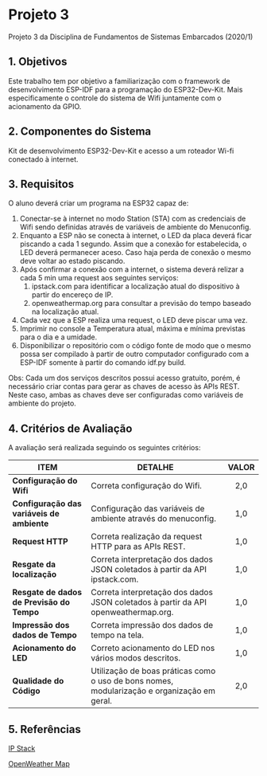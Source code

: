 # Projeto 3

Projeto 3 da Disciplina de Fundamentos de Sistemas Embarcados (2020/1)

## 1. Objetivos

Este trabalho tem por objetivo a familiarização com o framework de desenvolvimento ESP-IDF para a programação do ESP32-Dev-Kit. Mais especificamente o controle do sistema de Wifi juntamente com o acionamento da GPIO.

## 2. Componentes do Sistema

Kit de desenvolvimento ESP32-Dev-Kit e acesso a um roteador Wi-fi conectado à internet.

## 3. Requisitos

O aluno deverá criar um programa na ESP32 capaz de:

1. Conectar-se à internet no modo Station (STA) com as credenciais de Wifi sendo definidas através de variáveis de ambiente do Menuconfig.
2. Enquanto a ESP não se conecta à internet, o LED da placa deverá ficar piscando a cada 1 segundo. Assim que a conexão for estabelecida, o LED deverá permanecer aceso. Caso haja perda de conexão o mesmo deve voltar ao estado piscando.
3. Após confirmar a conexão com a internet, o sistema deverá relizar a cada 5 min uma request aos seguintes serviços:  
   1. ipstack.com para identificar a localização atual do dispositivo à partir do encereço de IP.
   2. openweathermap.org para consultar a previsão do tempo baseado na localização atual.
4. Cada vez que a ESP realiza uma request, o LED deve piscar uma vez.
5. Imprimir no console a Temperatura atual, máxima e mínima previstas para o dia e a umidade.
6. Disponibilizar o repositório com o código fonte de modo que o mesmo possa ser compilado à partir de outro computador configurado com a ESP-IDF somente à partir do comando idf.py build.

Obs: Cada um dos serviços descritos possui acesso gratuito, porém, é necessário criar contas para gerar as chaves de acesso às APIs REST. Neste caso, ambas as chaves deve ser configuradas como variáveis de ambiente do projeto.

## 4. Critérios de Avaliação

A avaliação será realizada seguindo os seguintes critérios:

|   ITEM    |   DETALHE  |   VALOR   |
|-----------|------------|:---------:|
|**Configuração do Wifi**  |   Correta configuração do Wifi. |   2,0   |
|**Configuração das variáveis de ambiente**  |   Configuração das variáveis de ambiente através do menuconfig.  |   1,0   |
|**Request HTTP** |  Correta realização da request HTTP para as APIs REST. |   1,0   |
|**Resgate da localização**   |  Correta interpretação dos dados JSON coletados à partir da API ipstack.com. |   1,0   |
|**Resgate de dados de Previsão do Tempo**   |   Correta interpretação dos dados JSON coletados à partir da API openweathermap.org.  |   1,0 |
|**Impressão dos dados de Tempo**    |   Correta impressão dos dados de tempo na tela.  |   1,0   |
|**Acionamento do LED** |   Correto acionamento do LED nos vários modos descritos.    |   1,0   |
|**Qualidade do Código** |   Utilização de boas práticas como o uso de bons nomes, modularização e organização em geral. |   2,0 |

## 5. Referências

[IP Stack](https://ipstack.com/)

[OpenWeather Map](https://home.openweathermap.org/)
